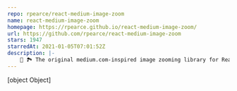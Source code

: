 ```yaml
---
repo: rpearce/react-medium-image-zoom
name: react-medium-image-zoom
homepage: https://rpearce.github.io/react-medium-image-zoom/
url: https://github.com/rpearce/react-medium-image-zoom
stars: 1947
starredAt: 2021-01-05T07:01:52Z
description: |-
    🔎 🏞 The original medium.com-inspired image zooming library for React (since 2016)
---
```


[object Object]
